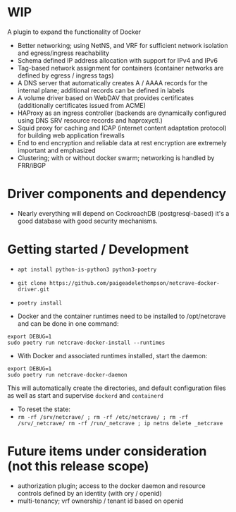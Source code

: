 # WIP 

A plugin to expand the functionality of Docker 

- Better networking; using NetNS, and VRF for sufficient network isolation and egress/ingress reachability
- Schema defined IP address allocation with support for IPv4 and IPv6 
- Tag-based network assignment for containers (container networks are defined by egress / ingress tags) 
- A DNS server that automatically creates A / AAAA records for the internal plane; additional records can be defined in labels
- A volume driver based on WebDAV that provides certificates (additionally certificates issued from ACME)
- HAProxy as an ingress controller (backends are dynamically configured using DNS SRV resource records and haproxyctl.)
- Squid proxy for caching and ICAP (internet content adaptation protocol) for building web application firewalls
- End to end encryption and reliable data at rest encryption are extremely important and emphasized
- Clustering; with or without docker swarm; networking is handled by FRR/iBGP

# Driver components and dependency 
- Nearly everything will depend on CockroachDB (postgresql-based) it's a good database with good security mechanisms.

# Getting started / Development

- `apt install python-is-python3 python3-poetry`
- `git clone https://github.com/paigeadelethompson/netcrave-docker-driver.git`
- `poetry install`

- Docker and the container runtimes need to be installed to /opt/netcrave and can be done in one command: 
```
export DEBUG=1
sudo poetry run netcrave-docker-install --runtimes
```
- With Docker and associated runtimes installed,  start the daemon:
```
export DEBUG=1
sudo poetry run netcrave-docker-daemon
```

This will automatically create the directories, and default configuration files as well as start and supervise `dockerd` and `containerd`

- To reset the state:
- `rm -rf /srv/netcrave/ ; rm -rf /etc/netcrave/ ; rm -rf /srv/_netcrave/ rm -rf /run/_netcrave ; ip netns delete _netcrave`

# Future items under consideration (not this release scope)
- authorization plugin; access to the docker daemon and resource controls defined by an identity (with ory / openid)
- multi-tenancy; vrf ownership / tenant id based on openid
